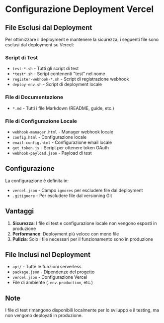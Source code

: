 # Configurazione Deployment Vercel

## File Esclusi dal Deployment

Per ottimizzare il deployment e mantenere la sicurezza, i seguenti file sono esclusi dal deployment su Vercel:

### Script di Test
- `test-*.sh` - Tutti gli script di test
- `*test*.sh` - Script contenenti "test" nel nome
- `register-webhook-*.sh` - Script di registrazione webhook
- `deploy-env.sh` - Script di deployment locale

### File di Documentazione
- `*.md` - Tutti i file Markdown (README, guide, etc.)

### File di Configurazione Locale
- `webhook-manager.html` - Manager webhook locale
- `config.html` - Configurazione locale
- `email-config.html` - Configurazione email locale
- `get_token.js` - Script per ottenere token OAuth
- `webhook-payload.json` - Payload di test

## Configurazione

La configurazione è definita in:
- `vercel.json` - Campo `ignores` per escludere file dal deployment
- `.gitignore` - Per escludere file dal versioning Git

## Vantaggi

1. **Sicurezza**: I file di test e configurazione locale non vengono esposti in produzione
2. **Performance**: Deployment più veloce con meno file
3. **Pulizia**: Solo i file necessari per il funzionamento sono in produzione

## File Inclusi nel Deployment

- `api/` - Tutte le funzioni serverless
- `package.json` - Dipendenze del progetto
- `vercel.json` - Configurazione Vercel
- File di ambiente (`.env.production`, etc.)

## Note

I file di test rimangono disponibili localmente per lo sviluppo e il testing, ma non vengono deployati in produzione.